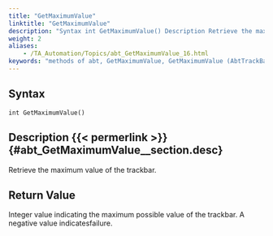 ```yaml
--- 
title: "GetMaximumValue"
linktitle: "GetMaximumValue"
description: "Syntax int GetMaximumValue() Description Retrieve the maximum value of the trackbar. Return Value Integer value indicating the maximum possible value of the trackbar. A negative value indicates ..."
weight: 2
aliases: 
    - /TA_Automation/Topics/abt_GetMaximumValue_16.html
keywords: "methods of abt, GetMaximumValue, GetMaximumValue (AbtTrackBar), AbtTrackBar, getmaximumvalue, abttrackbar getmaximumvalue, maximum value of trackbar, retrieve maximum value of slider control, obtain maximum limit of trackbar"
---
```


## Syntax

`int GetMaximumValue()`

## Description {{< permerlink >}} {#abt_GetMaximumValue__section.desc} 

Retrieve the maximum value of the trackbar.

## Return Value

Integer value indicating the maximum possible value of the trackbar. A negative value indicatesfailure.




